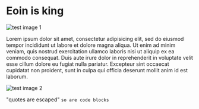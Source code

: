 # Eoin is king


![test image 1](http://cdn.shopify.com/s/files/1/0185/5092/products/persons-0106.png)


Lorem ipsum dolor sit amet, consectetur adipisicing elit,
sed do eiusmod tempor incididunt ut labore et dolore magna aliqua.
Ut enim ad minim veniam, quis nostrud exercitation ullamco laboris nisi
ut aliquip ex ea commodo consequat. Duis aute irure dolor in reprehenderit
in voluptate velit esse cillum dolore eu fugiat nulla pariatur.
Excepteur sint occaecat cupidatat non proident, sunt in culpa qui officia
deserunt mollit anim id est laborum.

![test image 2](http://www.newton.ac.uk/files/covers/968361.jpg)

"quotes are escaped"
```so are code blocks```
